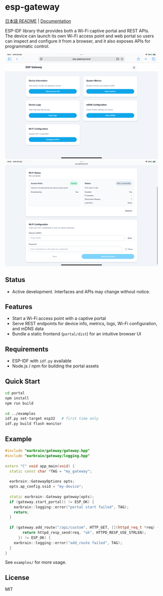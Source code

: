 # esp-gateway

[日本語 README](README_ja.md) | [Documentation](https://earbrain.github.io/esp-gateway)

ESP-IDF library that provides both a Wi-Fi captive portal and REST APIs. The device can launch its own Wi-Fi access point and web portal so users can inspect and configure it from a browser, and it also exposes APIs for programmatic control.

<p align="center">
  <img src="docs/images/portal-ui.jpeg" alt="ESP Gateway Portal">
  <br>
  <img src="docs/images/portal-ui-2.jpeg" alt="ESP Gateway Portal Advanced">
</p>

## Status
- Active development. Interfaces and APIs may change without notice.

## Features
- Start a Wi-Fi access point with a captive portal
- Serve REST endpoints for device info, metrics, logs, Wi-Fi configuration, and mDNS data
- Bundle a static frontend (`portal/dist`) for an intuitive browser UI

## Requirements
- ESP-IDF with `idf.py` available
- Node.js / npm for building the portal assets

## Quick Start
```bash
cd portal
npm install
npm run build

cd ../examples
idf.py set-target esp32   # first time only
idf.py build flash monitor
```

## Example
```cpp
#include "earbrain/gateway/gateway.hpp"
#include "earbrain/gateway/logging.hpp"

extern "C" void app_main(void) {
  static const char *TAG = "my_gateway";

  earbrain::GatewayOptions opts;
  opts.ap_config.ssid = "my-device";

  static earbrain::Gateway gateway(opts);
  if (gateway.start_portal() != ESP_OK) {
    earbrain::logging::error("portal start failed", TAG);
    return;
  }

  if (gateway.add_route("/api/custom", HTTP_GET, [](httpd_req_t *req) {
        return httpd_resp_send(req, "ok", HTTPD_RESP_USE_STRLEN);
      }) != ESP_OK) {
    earbrain::logging::error("add_route failed", TAG);
  }
}
```

See `examples/` for more usage.

## License
MIT
